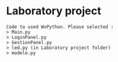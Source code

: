 # Laboratory project
```
Code to used WxPython. Please selected :
> Main.py
> LoginPanel.py
> GestionPanel.py
> led.py (in Laboratory project folder)
> modele.py
```
